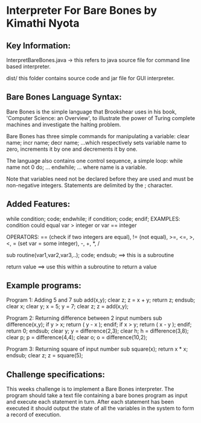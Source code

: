 Interpreter For Bare Bones by Kimathi Nyota
========================================

Key Information:
---------------
InterpretBareBones.java -> this refers to java source file for command line based interpreter. 

dist/ this folder contains source code and jar file for GUI interpreter.

Bare Bones Language Syntax:
---------------------------

Bare Bones is the simple language that Brookshear uses in his book, 'Computer Science: an Overview', to illustrate the power of Turing complete machines and investigate the halting problem.

Bare Bones has three simple commands for manipulating a variable: clear name; incr name; decr name; ...which respectively sets variable name to zero, increments it by one and decrements it by one.

The language also contains one control sequence, a simple loop:
while name not 0 do; ... endwhile; ... where name is a variable.

Note that variables need not be declared before they are used and must be non-negative integers. Statements are delimited by the ; character.

Added Features:
-----------------
while condition; code; endwhile;
if condition; code; endif;
EXAMPLES: condition could equal var > integer or var == integer

OPERATORS: == (check if two integers are equal), != (not equal), >=, <=, >, <, = (set var = some integer), -, +, *, /

sub routine(var1,var2,var3,..); code; endsub; ==> this is a subroutine

return value ==> use this within a subroutine to return a value

Example programs:
-----------------
Program 1: Adding 5 and 7
sub add(x,y); clear z; z = x + y; return z; endsub; clear x; clear y; x = 5; y = 7; clear z; z = add(x,y);

Program 2: Returning difference between 2 input numbers
sub difference(x,y); if y > x;  return ( y - x ); endif; if x > y;  return ( x - y ); endif;  return 0; endsub; clear y;
y = difference(2,3); clear h; h = difference(3,8); clear p; p = difference(4,4); clear o; o = difference(10,2);

Program 3: Returning square of input number
sub square(x); return x * x; endsub; clear z; z = square(5);


Challenge specifications:
-------------------------
This weeks challenge is to implement a Bare Bones interpreter. The program should take a text file containing a bare bones program as input and execute each statement in turn. After each statement has been executed it should output the state of all the variables in the system to form a record of execution.
